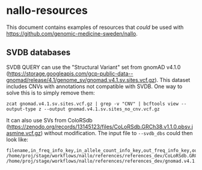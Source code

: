 # nallo-resources

This document contains examples of resources that _could_ be used with https://github.com/genomic-medicine-sweden/nallo.

## SVDB databases

SVDB QUERY can use the "Structural Variant" set from gnomAD v4.1.0 (https://storage.googleapis.com/gcp-public-data--gnomad/release/4.1/genome_sv/gnomad.v4.1.sv.sites.vcf.gz). This dataset includes CNVs with annotations not compatible with SVDB. One way to solve this is to simply remove them:

```
zcat gnomad.v4.1.sv.sites.vcf.gz | grep -v "CNV" | bcftools view --output-type z --output gnomad.v4.1.sv.sites_no_cnv.vcf.gz
```

It can also use SVs from ColoRSdb (https://zenodo.org/records/13145123/files/CoLoRSdb.GRCh38.v1.1.0.pbsv.jasmine.vcf.gz) without modification. The input file to `--svdb_dbs` could then look like:

```
filename,in_freq_info_key,in_allele_count_info_key,out_freq_info_key,out_allele_count_info_key
/home/proj/stage/workflows/nallo/references/references_dev/CoLoRSdb.GRCh38.v1.1.0.pbsv.jasmine.vcf.gz,AF,AC,colorsdb_af,colorsdb_ac
/home/proj/stage/workflows/nallo/references/references_dev/gnomad.v4.1.sv.sites_no_cnv.vcf.gz,AF,AC,gnomad_af,gnomad_ac
```
